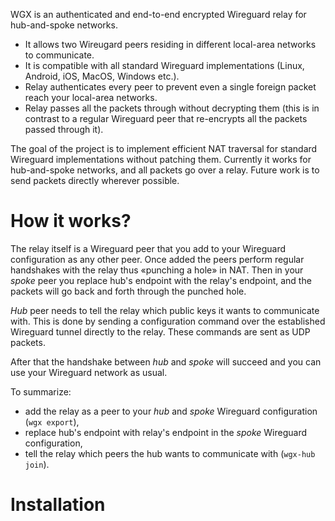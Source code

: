 WGX is an authenticated and end-to-end encrypted Wireguard relay for hub-and-spoke networks.
- It allows two Wireugard peers residing in different local-area networks to communicate.
- It is compatible with all standard Wireguard implementations (Linux, Android, iOS, MacOS, Windows etc.).
- Relay authenticates every peer to prevent even a single foreign packet reach your local-area networks.
- Relay passes all the packets through without decrypting them (this is in contrast to a regular Wireguard peer that re-encrypts all the packets passed through it).

The goal of the project is to implement efficient NAT traversal for standard Wireguard implementations without patching them.
Currently it works for hub-and-spoke networks, and all packets go over a relay.
Future work is to send packets directly wherever possible.


# How it works?

The relay itself is a Wireguard peer that you add to your Wireguard configuration as any other peer.
Once added the peers perform regular handshakes with the relay thus «punching a hole» in NAT.
Then in your _spoke_ peer you replace hub's endpoint with the relay's endpoint,
and the packets will go back and forth through the punched hole.

_Hub_ peer needs to tell the relay which public keys it wants to communicate with.
This is done by sending a configuration command over the established Wireguard tunnel directly to the relay.
These commands are sent as UDP packets.

After that the handshake between _hub_ and _spoke_ will succeed and you can use your Wireguard network as usual.

To summarize:
- add the relay as a peer to your _hub_ and _spoke_ Wireguard configuration (`wgx export`),
- replace hub's endpoint with relay's endpoint in the _spoke_ Wireguard configuration,
- tell the relay which peers the hub wants to communicate with (`wgx-hub join`).


# Installation
